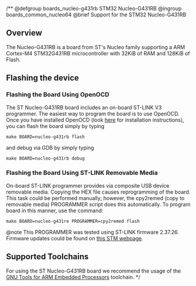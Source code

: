 /**
@defgroup    boards_nucleo-g431rb STM32 Nucleo-G431RB
@ingroup     boards_common_nucleo64
@brief       Support for the STM32 Nucleo-G431RB

## Overview

The Nucleo-G431RB is a board from ST's Nucleo family supporting a ARM
Cortex-M4 STM32G431RB microcontroller with 32KiB of RAM and 128KiB of Flash.

## Flashing the device

### Flashing the Board Using OpenOCD

The ST Nucleo-G431RB board includes an on-board ST-LINK V3 programmer. The
easiest way to program the board is to use OpenOCD. Once you have installed
OpenOCD (look [here](https://github.com/RIOT-OS/RIOT/wiki/OpenOCD) for
installation instructions), you can flash the board simply by typing

```
make BOARD=nucleo-g431rb flash
```
and debug via GDB by simply typing
```
make BOARD=nucleo-g431rb debug
```

### Flashing the Board Using ST-LINK Removable Media

On-board ST-LINK programmer provides via composite USB device removable media.
Copying the HEX file causes reprogramming of the board. This task
could be performed manually; however, the cpy2remed (copy to removable
media) PROGRAMMER script does this automatically. To program board in
this manner, use the command:
```
make BOARD=nucleo-g431re PROGRAMMER=cpy2remed flash
```
@note This PROGRAMMER was tested using ST-LINK firmware 2.37.26. Firmware updates
could be found on [this STM webpage](https://www.st.com/en/development-tools/stsw-link007.html).


## Supported Toolchains

For using the ST Nucleo-G431RB board we recommend the usage of the
[GNU Tools for ARM Embedded Processors](https://launchpad.net/gcc-arm-embedded)
toolchain.
 */
